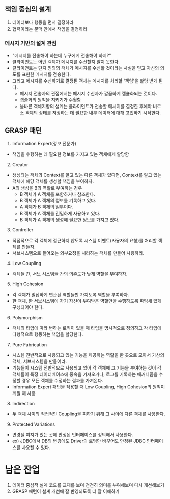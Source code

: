 ## 책임 중심의 설계
1. 데이터보다 행동을 먼저 결정하라
2. 협력이라는 문맥 안에서 책임을 결정하라

### 메시지 기반의 설계 관점
- "메시지를 전송해야 하는데 누구에게 전송해야 하지?"
- 클라이언트는 어떤 객체가 메시지를 수신할지 알지 못한다.
- 클라이언트는 단지 임의의 객체가 메시지를 수신할 것이라는 사실을 믿고 자신의 의도를 표현한 메시지를 전송한다.
- 그리고 메시지를 수신하기로 결정된 객체는 메시지를 처리할 '책임'을 할당 받게 된다.
  - 메시지 전송자의 관점에서는 메시지 수신자가 깔끔하게 캡슐화되는 것이다.
  - 캡슐화의 원칙을 지키기가 수월함
  - 올바른 객체지향의 설계는 클라이언트가 전송할 메시지를 결정한 후에야 비로소 객체의 상태를 저장하는 데 필요한 내부 데이터에 대해 고민하기 시작한다.

## GRASP 패턴
1. Information Expert(정보 전문가)
- 책임을 수행하는 데 필요한 정보를 가지고 있는 객체에게 할당함
2. Creator
- 생성되는 객체의 Context를 알고 있는 다른 객체가 있다면, Context를 알고 있는 객체에 해당 객체를 생성할 책임을 부여하자.
- A의 생성을 B의 역할로 부여하는 경우
  - B 객체가 A 객체를 포함하거나 참조한다.
  - B 객체가 A 객체의 정보를 기록하고 있다.
  - A 객체가 B 객체의 일부이다.
  - B 객체가 A 객체를 긴밀하게 사용하고 있다.
  - B 객체가 A 객체의 생성에 필요한 정보를 가지고 있다.
3. Controller
- 직접적으로 각 객체에 접근하지 않도록 시스템 이벤트(사용자의 요청)를 처리할 객체를 만들자.
- 서브시스템으로 들어오는 외부요청을 처리하는 객체를 만들어 사용하라.
4. Low Coupling
- 객체들 간, 서브 시스템들 간의 의존도가 낮게 역할을 부여하자.
5. High Cohesion
- 각 객체가 밀접하게 연관된 역할들만 가지도록 역할을 부여하자.
- 한 객체, 한 서브시스템이 자기 자신이 부여받은 역할만을 수행하도록 짜임새 있게 구성되어야 한다.
6. Polymorphism
- 객체의 타입에 따라 변하는 로직이 있을 때 타입을 명시적으로 정의하고 각 타입에 다형적으로 행동하는 책임을 할당한다.
7. Pure Fabrication
- 시스템 전반적으로 사용되고 있는 기능을 제공하는 역할을 한 곳으로 모아서 가상의 객체, 서브시스템을 만들어라.
- 기능들이 시스템 전반적으로 사용되고 있어 각 객체에 그 기능을 부여하는 것이 각 객체들이 특정 데이터베이스에 종속을 가져오거나, 로그를 기록하는 매커니즘을 수정할 경우 모든 객체를 수정하는 결과를 가져온다.
- Information Expert 패턴을 적용할 때 Low Coupling, High Cohesion의 원칙이 깨질 때 사용
8. Indirection
- 두 객체 사이의 직접적인 Coupling을 피하기 위해 그 사이에 다른 객체를 사용한다.
9. Protected Variations
- 변경될 여지가 있는 곳에 안정된 인터페이스를 정의해서 사용한다.
- ex) JDBC에서 DB의 변경에도 Driver의 로딩만 바꾸어도 안정된 JDBC 인터페이스를 사용할 수 있다.

# 남은 잔업
1. 데이터 중심적 설계 코드를 교재를 보며 천천히 의미를 부여해보며 다시 개선해보기
2. GRASP 패턴이 설계 개선에 잘 반영되도록 더 잘 이해하기
